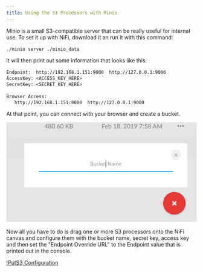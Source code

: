 ```yaml
---
title: Using the S3 Processors with Minio
---
```


Minio is a small S3-compatible server that can be really useful for internal use. To set it up with NiFi, download it an run it with this command:

```
./minio server ./minio_data
```

It will then print out some information that looks like this:

```
Endpoint:  http://192.168.1.151:9000  http://127.0.0.1:9000            
AccessKey: <ACCESS_KEY_HERE> 
SecretKey: <SECRET_KEY_HERE>

Browser Access:
   http://192.168.1.151:9000  http://127.0.0.1:9000            

```

At that point, you can connect with your browser and create a bucket.

![New Bucket](/post_assets/2019-02-18-s3-processors-with-minio/minio_new_bucket.png)

Now all you have to do is drag one or more S3 processors onto the NiFi canvas and configure them with the bucket name, secret key, access key and then set the "Endpoint Override URL" to the Endpoint value that is printed out in the console.

[!PutS3 Configuration](/post_assets/2019-02-18-s3-processors-with-minio/puts3.png)
